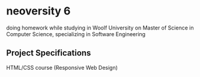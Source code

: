 # neoversity 6

doing homework while studying in Woolf University on Master of Science in Computer Science, specializing in Software Engineering

## Project Specifications

HTML/CSS course (Responsive Web Design)
